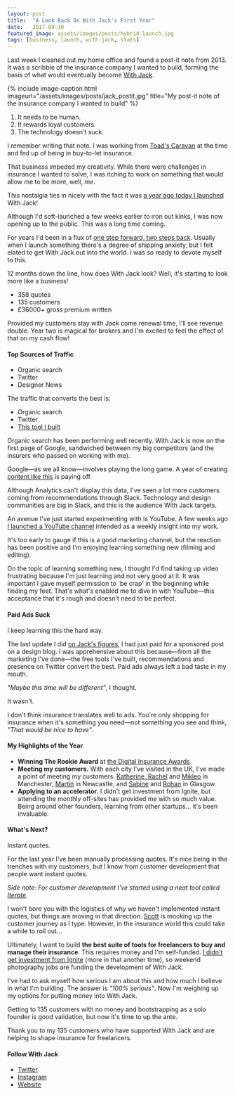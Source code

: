 ```yaml
---
layout: post
title:  "A Look Back On With Jack's First Year"
date:   2017-08-30
featured_image: assets/images/posts/hybrid_launch.jpg
tags: [business, launch, with-jack, stats]
---
```


Last week I cleaned out my home office and found a post-it note from 2013. It was a scribble of the insurance company I wanted to build, forming the basis of what would eventually become <a href="https://withjack.co.uk">With Jack</a>.

{% include image-caption.html imageurl="/assets/images/posts/jack_postit.jpg" title="My post-it note of the insurance company I wanted to build" %}

1. It needs to be human.
2. It rewards loyal customers.
3. The technology doesn't suck.

I remember writing that note. I was working from <a href="https://www.creativeboom.com/features/toads-caravan-glasgow/">Toad's Caravan</a> at the time and fed up of being in buy-to-let insurance.

That business impeded my creativity. While there were challenges in insurance I wanted to solve, I was itching to work on something that would allow me to be more, well, _me_.

This nostalgia ties in nicely with the fact it was <a href="http://iamashley.co.uk/2016/09/06/launch-week/">a year ago today I launched</a> With Jack!

Although I'd soft-launched a few weeks earlier to iron out kinks, I was now opening up to the public. This was a long time coming.

For years I'd been in a flux of <a href="iamashley.co.uk/idea-to-launch-in-11-years">one step forward, two steps back</a>. Usually when I launch something there's a degree of shipping anxiety, but I felt elated to get With Jack out into the world. I was _so_ ready to devote myself to this. 

12 months down the line, how does With Jack look? Well, it's starting to look more like a business!

* 358 quotes
* 135 customers
* £36000+ gross premium written

Provided my customers stay with Jack come renewal time, I'll see revenue double. Year two is magical for brokers and I'm excited to feel the effect of that on my cash flow!

<h4>Top Sources of Traffic</h4>

* Organic search
* Twitter
* Designer News

The traffic that converts the best is:

* Organic search
* Twitter
* <a href="https://whatinsurance.withjack.co.uk/">This tool I built</a>

Organic search has been performing well recently. With Jack is now on the first page of Google, sandwiched between my big competitors (and the insurers who passed on working with me).

Google—as we all know—involves playing the long game. A year of creating <a href="https://withjack.co.uk/insurance/2016/08/29/why-does-a-freelancer-need-insurance.html">content like this</a> is paying off.

Although Analytics can't display this data, I've seen a lot more customers coming from recommendations through Slack. Technology and design communities are big in Slack, and this is the audience With Jack targets.

An avenue I've just started experimenting with is YouTube. A few weeks ago <a href="https://www.youtube.com/user/ashleybaxter87">I launched a YouTube channel</a> intended as a weekly insight into my work.

It's too early to gauge if this is a good marketing channel, but the reaction has been positive and I'm enjoying learning something new (filming and editing).

On the topic of learning something new, I thought I'd find taking up video frustrating because I'm just learning and not very good at it. It was important I gave myself permission to 'be crap' in the beginning while finding my feet. That's what's enabled me to dive in with YouTube—this acceptance that it's rough and doesn't need to be perfect.

<h4>Paid Ads Suck</h4>

I keep learning this the hard way.

The last update I did <a href="http://iamashley.co.uk/2017/03/27/a-look-at-jacks-figures-7-months-in/">on Jack's figures</a>, I had just paid for a sponsored post on a design blog. I was apprehensive about this because—from all the marketing I've done—the free tools I've built, recommendations and presence on Twitter convert the best. Paid ads always left a bad taste in my mouth.

_"Maybe this time will be different"_, I thought.

It wasn't.

I don't think insurance translates well to ads. You're only shopping for insurance when it's something you need—not something you see and think, _"That would be nice to have"_.

<h4>My Highlights of the Year</h4>

* <strong>Winning The Rookie Award</strong> at <a href="https://www.instagram.com/p/BNevzISgXPO/?taken-by=_withjack">the Digital Insurance Awards</a>.
* <strong>Meeting my customers.</strong> With each city I've visited in the UK, I've made a point of meeting my customers. <a href="https://withjack.co.uk/interviews/2017/08/09/building-a-freelance-business-with-a-chronic-illness.html">Katherine, Rachel</a> and <a href="https://withjack.co.uk/interviews/2016/09/12/case-study-mikleo.html">Mikleo</a> in Manchester, <a href="https://withjack.co.uk/interviews/2017/06/06/going-freelance-and-finding-clients-after-redundancy.html">Martin</a> in Newcastle, and <a href="https://www.instagram.com/p/BUer_IklEcL/?taken-by=_withjack">Sabine</a> and <a href="https://withjack.co.uk/interviews/2016/10/24/case-study-mindfulness-everywhere.html">Rohan</a> in Glasgow.
* <strong>Applying to an accelerator.</strong> I didn't get investment from Ignite, but attending the monthly off-sites has provided me with so much value. Being around other founders, learning from other startups… it's been invaluable.

<h4>What's Next?</h4>

Instant quotes.

For the last year I've been manually processing quotes. It's nice being in the trenches with my customers, but I know from customer development that people want instant quotes.

_Side note: For customer development I've started using a neat tool called <a href="https://iteratehq.com/">Iterate</a>._

I won't bore you with the logistics of why we haven't implemented instant quotes, but things are moving in that direction. <a href="http://scottriley.im/">Scott</a> is mocking up the customer journey as I type. However, in the insurance world this could take a while to roll out…

Ultimately, I want to build __the best suite of tools for freelancers to buy and manage their insurance__. This requires money and I'm self-funded. <a href="http://iamashley.co.uk/2017/06/07/my-experience-applying-to-an-accelerator/">I didn't get investment from Ignite</a> (more in that another time), so weekend photography jobs are funding the development of With Jack.

I've had to ask myself how serious I am about this and how much I believe in what I'm building. The answer is _"100% serious"_. Now I'm weighing up my options for putting money into With Jack.

Getting to 135 customers with no money and bootstrapping as a solo founder is good validation, but now it's time to up the ante.

Thank you to my 135 customers who have supported With Jack and are helping to shape insurance for freelancers.

<h4>Follow With Jack</h4>

* <a href="https://twitter.com/_withjack">Twitter</a>
* <a href="https://www.instagram.com/_withjack/">Instagram</a>
* <a href="https://withjack.co.uk">Website</a>
